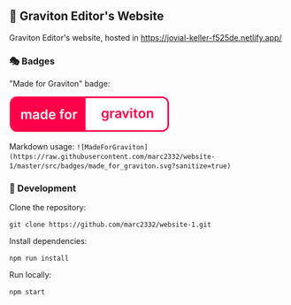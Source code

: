 ## 🎡 Graviton Editor's Website
Graviton Editor's website, hosted in https://jovial-keller-f525de.netlify.app/

### 🎭 Badges

"Made for Graviton" badge:

![made_for_graviton](src/badges/made_for_graviton.svg)

Markdown usage:
```![MadeForGraviton](https://raw.githubusercontent.com/marc2332/website-1/master/src/badges/made_for_graviton.svg?sanitize=true)```

### 🥽 Development
Clone the repository:
```
git clone https://github.com/marc2332/website-1.git
```

Install dependencies:
```
npm run install
```

Run locally:
```
npm start
```